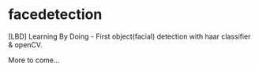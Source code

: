 # facedetection
[LBD] Learning By Doing - First object(facial) detection  with haar classifier &amp; openCV.

More to come...
